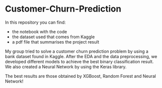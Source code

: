 # Customer-Churn-Prediction
In this repository you can find:
- the notebook with the code
- the dataset used that comes from Kaggle
- a pdf file that summarises the project result

My group tried to solve a customer churn prediction problem by using a bank dataset found in Kaggle.
After the EDA and the data preprocessing, we developed different models to achieve the best binary classification result.
We also created a Neural Network by using the Keras library.

The best results are those obtained by XGBoost, Random Forest and Neural Network!
